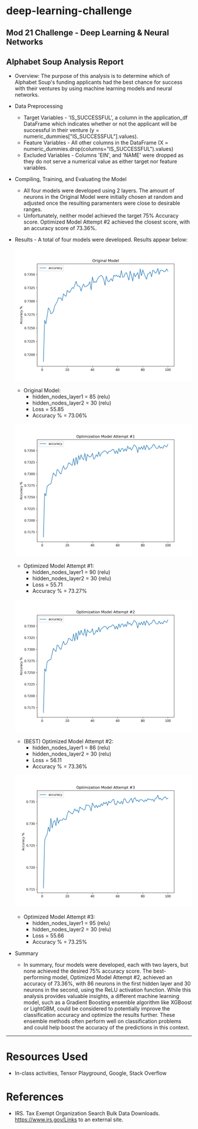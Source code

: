 # deep-learning-challenge
Mod 21 Challenge - Deep Learning &amp; Neural Networks
---
## Alphabet Soup Analysis Report
- Overview: The purpose of this analysis is to determine which of Alphabet Soup's funding applicants had the best chance for success with their ventures by using machine learning models and neural networks.

- Data Preprocessing
    - Target Variables - 'IS_SUCCESSFUL', a column in the application_df DataFrame which indicates whether or not the applicant will be successful in their venture (y = numeric_dummies["IS_SUCCESSFUL"].values).
    - Feature Variables - All other columns in the DataFrame (X = numeric_dummies.drop(columns="IS_SUCCESSFUL").values)
    - Excluded Variables - Columns 'EIN', and 'NAME' were dropped as they do not serve a numerical value as either target nor feature variables.

- Compiling, Training, and Evaluating the Model
    - All four models were developed using 2 layers. The amount of neurons in the Original Model were initially chosen at random and adjusted once the resulting paramenters were close to desirable ranges. 
    - Unfortunately, neither model achieved the target 75% Accuracy score. Optimized Model Attempt #2 achieved the closest score, with an accuracy score of 73.36%.

- Results - A total of four models were developed. Results appear below:


    ![Original Model](Accuracy-Plots/Original-plot.png)
    - Original Model: 
        - hidden_nodes_layer1 = 85 (relu)
        - hidden_nodes_layer2 = 30 (relu)
        - Loss = 55.85
        - Accuracy % = 73.06%


   ![Optimized Model Attempt #1](Accuracy-Plots/Optim-Attempt1-plot.png)
    - Optimized Model Attempt #1:
        - hidden_nodes_layer1 = 90 (relu)
        - hidden_nodes_layer2 = 30 (relu)
        - Loss = 55.71
        - Accuracy % = 73.27%


   ![Optimized Model Attempt #2 (BEST)](Accuracy-Plots/Optim-Attempt2-plot.png)
    - (BEST) Optimized Model Attempt #2:
        - hidden_nodes_layer1 = 86 (relu)
        - hidden_nodes_layer2 = 30 (relu)
        - Loss = 56.11
        - Accuracy % = 73.36%


   ![Optimized Model Attempt #3](Accuracy-Plots/Optim-Attempt3-plot.png)
    - Optimized Model Attempt #3:
        - hidden_nodes_layer1 = 95 (relu)
        - hidden_nodes_layer2 = 30 (relu)
        - Loss = 55.66
        - Accuracy % = 73.25%


- Summary
    - In summary, four models were developed, each with two layers, but none achieved the desired 75% accuracy score. The best-performing model, Optimized Model Attempt #2, achieved an accuracy of 73.36%, with 86 neurons in the first hidden layer and 30 neurons in the second, using the ReLU activation function. While this analysis provides valuable insights, a different machine learning model, such as a Gradient Boosting ensemble algorithm like XGBoost or LightGBM, could be considered to potentially improve the classification accuracy and optimize the results further. These ensemble methods often perform well on classification problems and could help boost the accuracy of the predictions in this context.

------
# Resources Used
- In-class activities, Tensor Playground, Google, Stack Overflow

# References
- IRS. Tax Exempt Organization Search Bulk Data Downloads. https://www.irs.gov/Links to an external site.